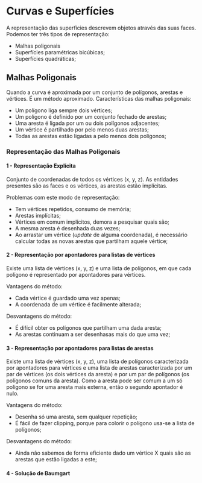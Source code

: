 # Curvas e Superfícies

A representação das superfícies descrevem objetos através das suas faces. Podemos ter três tipos de representação:

- Malhas poligonais
- Superfícies paramétricas bicúbicas;
- Superfícies quadráticas;

## Malhas Poligonais

Quando a curva é aproximada por um conjunto de polígonos, arestas e vértices. É um método aproximado. Características das malhas poligonais:

- Um polígono liga sempre dois vértices;
- Um polígono é definido por um conjunto fechado de arestas;
- Uma aresta é ligada por um ou dois polígonos adjacentes;
- Um vértice é partilhado por pelo menos duas arestas;
- Todas as arestas estão ligadas a pelo menos dois polígonos;

### Representação das Malhas Poligonais

#### 1 - Representação Explícita

Conjunto de coordenadas de todos os vértices (x, y, z). As entidades presentes são as faces e os vértices, as arestas estão implícitas.

Problemas com este modo de representação:
- Tem vértices repetidos, consumo de memória;
- Arestas implícitas;
- Vértices em comum implícitos, demora a pesquisar quais são;
- A mesma aresta é desenhada duas vezes;
- Ao arrastar um vértice (*update* de alguma coordenada), é necessário calcular todas as novas arestas que partilham aquele vértice;

#### 2 - Representação por apontadores para listas de vértices

Existe uma lista de vértices (x, y, z) e uma lista de polígonos, em que cada polígono é representado por apontadores para vértices.

Vantagens do método:
- Cada vértice é guardado uma vez apenas;
- A coordenada de um vértice é facilmente alterada;

Desvantagens do método:
- É difícil obter os polígonos que partilham uma dada aresta;
- As arestas continuam a ser desenhasas mais do que uma vez;

#### 3 - Representação por apontadores para listas de arestas

Existe uma lista de vértices (x, y, z), uma lista de polígonos caracterizada por apontadores para vértices e uma lista de arestas caracterizada por um par de vértices (os dois vértices da aresta) e por um par de polígonos (os polígonos comuns da aresta). Como a aresta pode ser comum a um só polígono se for uma aresta mais externa, então o segundo apontador é nulo.

Vantagens do método:
- Desenha só uma aresta, sem qualquer repetição;
- É fácil de fazer clipping, porque para colorir o polígono usa-se a lista de polígonos;

Desvantagens do método:
- Ainda não sabemos de forma eficiente dado um vértice X quais são as arestas que estão ligadas a este;

#### 4 - Solução de Baumgart

